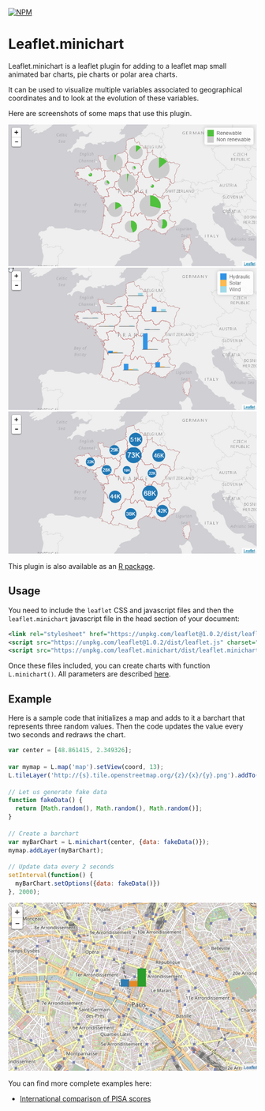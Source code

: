 [![NPM](https://nodei.co/npm/leaflet.minichart.png)](https://nodei.co/npm/leaflet.minichart/)

# Leaflet.minichart

Leaflet.minichart is a leaflet plugin for adding to a leaflet map small animated bar charts, pie charts or polar area charts.

It can be used to visualize multiple variables associated to geographical coordinates and to look at the evolution of these variables.

Here are screenshots of some maps that use this plugin.

![](img/piecharts.png)
![](img/barcharts.png)
![](img/bubblecharts.png)

This plugin is also available as an [R package](https://github.com/rte-antares-rpackage/leaflet.minicharts).

## Usage

You need to include the `leaflet` CSS and javascript files and then the `leaflet.minichart` javascript file in the head section of your document:

``` xml
<link rel="stylesheet" href="https://unpkg.com/leaflet@1.0.2/dist/leaflet.css" media="screen" title="leaflet">
<script src="https://unpkg.com/leaflet@1.0.2/dist/leaflet.js" charset="utf-8"></script>
<script src="https://unpkg.com/leaflet.minichart/dist/leaflet.minichart.min.js" charset="utf-8"></script>
```

Once these files included, you can create charts with function `L.minichart()`. All parameters are described [here](https://rte-antares-rpackage.github.io/leaflet.minichart/-_L.Minichart_.html).

## Example

Here is a sample code that initializes a map and adds to it a barchart that represents three random values. Then the code updates the value every two seconds and redraws the chart.

``` javascript
var center = [48.861415, 2.349326];

var mymap = L.map('map').setView(coord, 13);
L.tileLayer('http://{s}.tile.openstreetmap.org/{z}/{x}/{y}.png').addTo(mymap);

// Let us generate fake data
function fakeData() {
  return [Math.random(), Math.random(), Math.random()];
}

// Create a barchart
var myBarChart = L.minichart(center, {data: fakeData()});
mymap.addLayer(myBarChart);

// Update data every 2 seconds
setInterval(function() {
  myBarChart.setOptions({data: fakeData()})
}, 2000);
```

![Example of a barchart on a map](img/example_barchart.gif)

You can find more complete examples here:
* [International comparison of PISA scores](https://rte-antares-rpackage.github.io/leaflet.minichart/tutorial-PISA%20scores.html)

